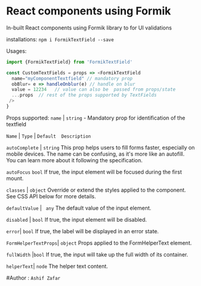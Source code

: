 # React components using Formik 

In-built React components using Formik library to for UI validations

installations:
`npm i FormikTextField --save` 

Usages: 

``` javascript
import {FormikTextField} from 'FormikTextField'

const CustomTextFields = props => <FormikTextField
  name="myComponentTextfield" // mandatory prop
  obBlur= e => handleOnblur(e) // handle on blur
  value = 12234   // value can also be  passed from props/state
  ...props  // rest of the props supported by TextFields
 />
}


```

Props supported:
`name` | `string` - Mandatory prop for identification of the textfield 

`Name` | `Type`	| `Default	Description`

`autoComplete` | `string` This prop helps users to fill forms faster, especially on mobile devices. The name can be confusing, as it's more like an autofill. You can learn more about it following the specification.

`autoFocus`	`bool` 		If true, the input element will be focused during the first mount.

`classes` |	`object`		Override or extend the styles applied to the component. See CSS API below for more details.

`defaultValue` | `	any	`	The default value of the input element.

`disabled` | `bool`		If true, the input element will be disabled.

`error`| 	`bool`		If true, the label will be displayed in an error state.

`FormHelperTextProps`|	`object`		Props applied to the FormHelperText element.

`fullWidth`	|`bool`		If true, the input will take up the full width of its container.

`helperText`|	`node`		The helper text content.


#Author : `Ashif Zafar `




